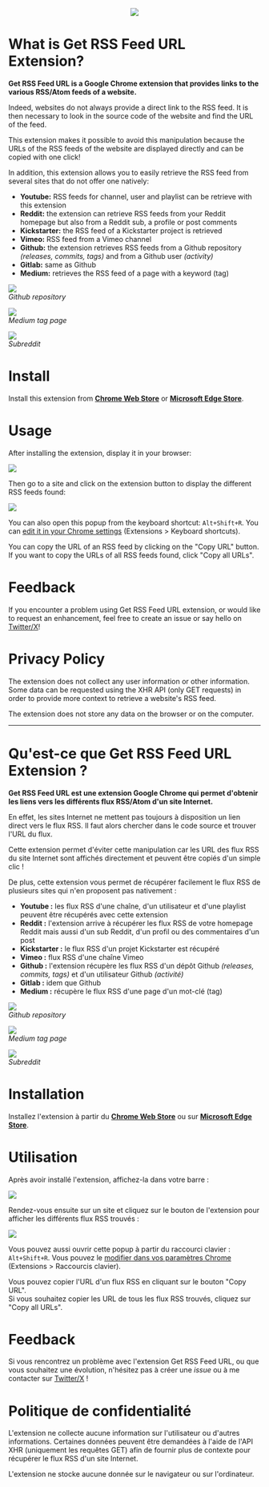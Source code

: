 <p align="center">
<a href="https://chrome.google.com/webstore/detail/get-rss-feed-url/kfghpdldaipanmkhfpdcjglncmilendn?hl=fr"><img src="docs/get-rss-feed-url-extension_1.png"/></a>
</p>


# What is Get RSS Feed URL Extension?


**Get RSS Feed URL is a Google Chrome extension that provides links to the various RSS/Atom feeds of a website.**

Indeed, websites do not always provide a direct link to the RSS feed. It is then necessary to look in the source code of the website and find the URL of the feed.

This extension makes it possible to avoid this manipulation because the URLs of the RSS feeds of the website are displayed directly and can be copied with one click!

In addition, this extension allows you to easily retrieve the RSS feed from several sites that do not offer one natively:

* **Youtube:** RSS feeds for channel, user and playlist can be retrieve with this extension
* **Reddit:** the extension can retrieve RSS feeds from your Reddit homepage but also from a Reddit sub, a profile or post comments
* **Kickstarter:** the RSS feed of a Kickstarter project is retrieved
* **Vimeo:** RSS feed from a Vimeo channel
* **Github:** the extension retrieves RSS feeds from a Github repository *(releases, commits, tags)* and from a Github user *(activity)*
* **Gitlab:** same as Github
* **Medium:** retrieves the RSS feed of a page with a keyword (tag)

![](docs/get-rss-feed-url-extension_github-repo.png)  
*Github repository*

![](docs/get-rss-feed-url-extension_medium-tag.png)  
*Medium tag page*

![](docs/get-rss-feed-url-extension_reddit-sub.png)  
*Subreddit*


# Install

Install this extension from [**Chrome Web Store**](https://chrome.google.com/webstore/detail/get-rss-feed-url/kfghpdldaipanmkhfpdcjglncmilendn) or [**Microsoft Edge Store**](https://microsoftedge.microsoft.com/addons/detail/get-rss-feed-url/pgbelohmepchkohpdldadopkblkgbjom).


# Usage

After installing the extension, display it in your browser:

![](docs/get-rss-feed-url-extension_2.png)

Then go to a site and click on the extension button to display the different RSS feeds found:

![](docs/get-rss-feed-url-extension_3.png)

You can also open this popup from the keyboard shortcut: `Alt+Shift+R`. You can [edit it in your Chrome settings](chrome://extensions/shortcuts) (Extensions > Keyboard shortcuts).

You can copy the URL of an RSS feed by clicking on the "Copy URL" button.
If you want to copy the URLs of all RSS feeds found, click "Copy all URLs".


# Feedback

If you encounter a problem using Get RSS Feed URL extension, or would like to request an enhancement, feel free to create an issue or say hello on [Twitter/X](https://twitter.com/shevabam)!


# Privacy Policy

The extension does not collect any user information or other information. Some data can be requested using the XHR API (only GET requests) in order to provide more context to retrieve a website's RSS feed.

The extension does not store any data on the browser or on the computer.



---



# Qu'est-ce que Get RSS Feed URL Extension ?


**Get RSS Feed URL est une extension Google Chrome qui permet d'obtenir les liens vers les différents flux RSS/Atom d'un site Internet.**

En effet, les sites Internet ne mettent pas toujours à disposition un lien direct vers le flux RSS. Il faut alors chercher dans le code source et trouver l'URL du flux.

Cette extension permet d'éviter cette manipulation car les URL des flux RSS du site Internet sont affichés directement et peuvent être copiés d'un simple clic !

De plus, cette extension vous permet de récupérer facilement le flux RSS de plusieurs sites qui n'en proposent pas nativement :

* **Youtube :** les flux RSS d'une chaîne, d'un utilisateur et d'une playlist peuvent être récupérés avec cette extension
* **Reddit :** l'extension arrive à récupérer les flux RSS de votre homepage Reddit mais aussi d'un sub Reddit, d'un profil ou des commentaires d'un post
* **Kickstarter :** le flux RSS d'un projet Kickstarter est récupéré
* **Vimeo :** flux RSS d'une chaîne Vimeo
* **Github :** l'extension récupère les flux RSS d'un dépôt Github *(releases, commits, tags)* et d'un utilisateur Github *(activité)*
* **Gitlab :** idem que Github
* **Medium :** récupère le flux RSS d'une page d'un mot-clé (tag)

![](docs/get-rss-feed-url-extension_github-repo.png)  
*Github repository*

![](docs/get-rss-feed-url-extension_medium-tag.png)  
*Medium tag page*

![](docs/get-rss-feed-url-extension_reddit-sub.png)  
*Subreddit*


# Installation

Installez l'extension à partir du [**Chrome Web Store**](https://chrome.google.com/webstore/detail/get-rss-feed-url/kfghpdldaipanmkhfpdcjglncmilendn?hl=fr) ou sur [**Microsoft Edge Store**](https://microsoftedge.microsoft.com/addons/detail/get-rss-feed-url/pgbelohmepchkohpdldadopkblkgbjom).


# Utilisation

Après avoir installé l'extension, affichez-la dans votre barre :

![](docs/get-rss-feed-url-extension_2.png)

Rendez-vous ensuite sur un site et cliquez sur le bouton de l'extension pour afficher les différents flux RSS trouvés :

![](docs/get-rss-feed-url-extension_3.png)

Vous pouvez aussi ouvrir cette popup à partir du raccourci clavier : `Alt+Shift+R`. Vous pouvez le [modifier dans vos paramètres Chrome](chrome://extensions/shortcuts) (Extensions > Raccourcis clavier).

Vous pouvez copier l'URL d'un flux RSS en cliquant sur le bouton "Copy URL".  
Si vous souhaitez copier les URL de tous les flux RSS trouvés, cliquez sur "Copy all URLs".


# Feedback

Si vous rencontrez un problème avec l'extension Get RSS Feed URL, ou que vous souhaitez une évolution, n'hésitez pas à créer une *issue* ou à me contacter sur [Twitter/X](https://twitter.com/shevabam) !


# Politique de confidentialité

L'extension ne collecte aucune information sur l'utilisateur ou d'autres informations. Certaines données peuvent être demandées à l'aide de l'API XHR (uniquement les requêtes GET) afin de fournir plus de contexte pour récupérer le flux RSS d'un site Internet.

L'extension ne stocke aucune donnée sur le navigateur ou sur l'ordinateur. 

